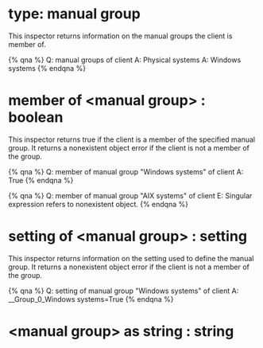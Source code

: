 # type: manual group

This inspector returns information on the manual groups the client is member of.

{% qna %}
Q: manual groups of client
A: Physical systems
A: Windows systems
{% endqna %}

# member of &lt;manual group&gt; : boolean

This inspector returns true if the client is a member of the specified manual group. It returns a nonexistent object error if the client is not a member of the group.

{% qna %}
Q: member of manual group "Windows systems" of client
A: True
{% endqna %}

{% qna %}
Q: member of manual group "AIX systems" of client
E: Singular expression refers to nonexistent object.
{% endqna %}

# setting of &lt;manual group&gt; : setting

This inspector returns information on the setting used to define the manual group. It returns a nonexistent object error if the client is not a member of the group.

{% qna %}
Q: setting of manual group "Windows systems" of client
A: __Group_0_Windows systems=True
{% endqna %}

# &lt;manual group&gt; as string : string

